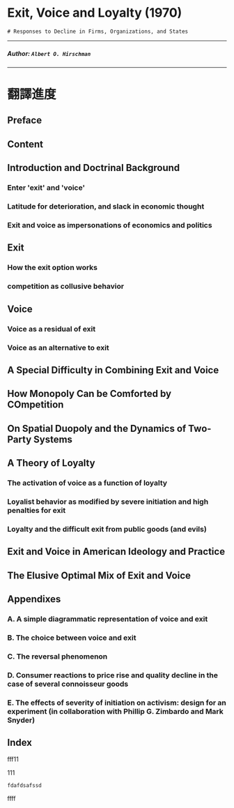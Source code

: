 # Exit, Voice and Loyalty (1970)
	# Responses to Decline in Firms, Organizations, and States
-----

##### Author: `Albert O. Hirschman`
##### 

---
# 翻譯進度
## Preface
## Content
## Introduction and Doctrinal Background
### Enter 'exit' and 'voice' 
### Latitude for deterioration, and slack in economic thought
### Exit and voice as impersonations of economics and politics
## Exit
### How the exit option works
### competition as collusive behavior
## Voice
### Voice as a residual of exit
### Voice as an alternative to exit
## A Special Difficulty in Combining Exit and Voice
## How Monopoly Can be Comforted by COmpetition
## On Spatial Duopoly and the Dynamics of Two-Party Systems
## A Theory of Loyalty 
### The activation of voice as a function of loyalty
### Loyalist behavior as modified by severe initiation and high penalties for exit
### Loyalty and the difficult exit from public goods (and evils)
## Exit and Voice in American Ideology and Practice
## The Elusive Optimal Mix of Exit and Voice
## Appendixes
### A. A simple diagrammatic representation of voice and exit
### B. The choice between voice and exit
### C. The reversal phenomenon
### D. Consumer reactions to price rise and quality decline in the case of several connoisseur goods
### E. The effects of severity of initiation on activism: design for an experiment (in collaboration with Phillip G. Zimbardo and Mark Snyder)
## Index
fff11

111

```
fdafdsafssd
```
ffff
